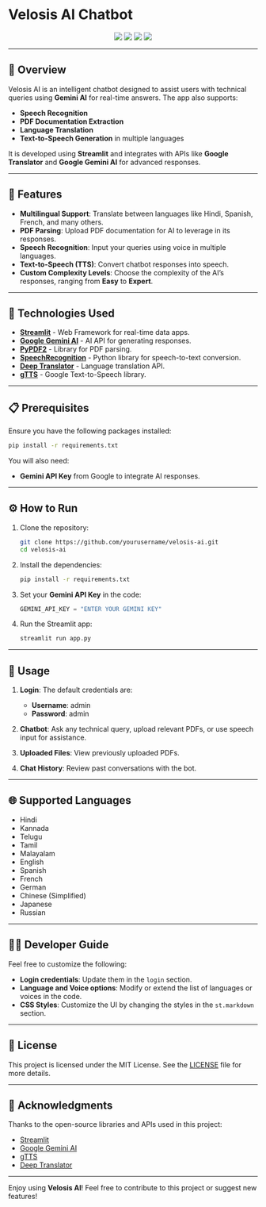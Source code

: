 

# **Velosis AI Chatbot**

<p align="center">
  <img src="https://img.shields.io/badge/Streamlit-v1.11.0-blueviolet?style=for-the-badge">
  <img src="https://img.shields.io/badge/PyPDF2-v3.1.0-red?style=for-the-badge">
  <img src="https://img.shields.io/badge/Deep%20Translator-v1.8.2-green?style=for-the-badge">
  <img src="https://img.shields.io/badge/SpeechRecognition-v3.9.0-orange?style=for-the-badge">
</p>

---

## **🌟 Overview**

Velosis AI is an intelligent chatbot designed to assist users with technical queries using **Gemini AI** for real-time answers. The app also supports:

- **Speech Recognition**
- **PDF Documentation Extraction**
- **Language Translation**
- **Text-to-Speech Generation** in multiple languages

It is developed using **Streamlit** and integrates with APIs like **Google Translator** and **Google Gemini AI** for advanced responses. 

---

## **🚀 Features**

- **Multilingual Support**: Translate between languages like Hindi, Spanish, French, and many others.
- **PDF Parsing**: Upload PDF documentation for AI to leverage in its responses.
- **Speech Recognition**: Input your queries using voice in multiple languages.
- **Text-to-Speech (TTS)**: Convert chatbot responses into speech.
- **Custom Complexity Levels**: Choose the complexity of the AI’s responses, ranging from **Easy** to **Expert**.

---

## **🔧 Technologies Used**

- **[Streamlit](https://streamlit.io/)** - Web Framework for real-time data apps.
- **[Google Gemini AI](https://cloud.google.com/)** - AI API for generating responses.
- **[PyPDF2](https://pypdf2.readthedocs.io/)** - Library for PDF parsing.
- **[SpeechRecognition](https://pypi.org/project/SpeechRecognition/)** - Python library for speech-to-text conversion.
- **[Deep Translator](https://pypi.org/project/deep-translator/)** - Language translation API.
- **[gTTS](https://pypi.org/project/gTTS/)** - Google Text-to-Speech library.

---

## **📋 Prerequisites**

Ensure you have the following packages installed:

```bash
pip install -r requirements.txt
```

You will also need:

- **Gemini API Key** from Google to integrate AI responses.

---

## **⚙️ How to Run**

1. Clone the repository:
    ```bash
    git clone https://github.com/yourusername/velosis-ai.git
    cd velosis-ai
    ```

2. Install the dependencies:
    ```bash
    pip install -r requirements.txt
    ```

3. Set your **Gemini API Key** in the code:
    ```python
    GEMINI_API_KEY = "ENTER YOUR GEMINI KEY"
    ```

4. Run the Streamlit app:
    ```bash
    streamlit run app.py
    ```

---

## **🧠 Usage**

1. **Login**: The default credentials are:
    - **Username**: admin
    - **Password**: admin

2. **Chatbot**: Ask any technical query, upload relevant PDFs, or use speech input for assistance.

3. **Uploaded Files**: View previously uploaded PDFs.

4. **Chat History**: Review past conversations with the bot.

---

## **🌐 Supported Languages**

- Hindi
- Kannada
- Telugu
- Tamil
- Malayalam
- English
- Spanish
- French
- German
- Chinese (Simplified)
- Japanese
- Russian

---

## **👨‍💻 Developer Guide**

Feel free to customize the following:

- **Login credentials**: Update them in the `login` section.
- **Language and Voice options**: Modify or extend the list of languages or voices in the code.
- **CSS Styles**: Customize the UI by changing the styles in the `st.markdown` section.

---

## **📄 License**

This project is licensed under the MIT License. See the [LICENSE](LICENSE) file for more details.

---

## **💬 Acknowledgments**

Thanks to the open-source libraries and APIs used in this project:

- [Streamlit](https://streamlit.io/)
- [Google Gemini AI](https://cloud.google.com/)
- [gTTS](https://pypi.org/project/gTTS/)
- [Deep Translator](https://pypi.org/project/deep-translator/)

---

Enjoy using **Velosis AI**! Feel free to contribute to this project or suggest new features!
